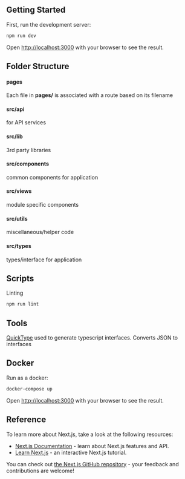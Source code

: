 ## Getting Started

First, run the development server:

```bash
npm run dev
```

Open [http://localhost:3000](http://localhost:3000) with your browser to see the result.

## Folder Structure

#### pages

Each file in **pages/** is associated with a route based on its filename

#### src/api

for API services

#### src/lib

3rd party libraries

#### src/components

common components for application

#### src/views

module specific components

#### src/utils

miscellaneous/helper code

#### src/types

types/interface for application

## Scripts

Linting

```bash
npm run lint
```

## Tools

[QuickType](https://app.quicktype.io/?l=ts) used to generate typescript interfaces. Converts JSON to interfaces

## Docker

Run as a docker:

```bash
docker-compose up
```

Open [http://localhost:3000](http://localhost:3000) with your browser to see the result.

## Reference

To learn more about Next.js, take a look at the following resources:

-   [Next.js Documentation](https://nextjs.org/docs) - learn about Next.js features and API.
-   [Learn Next.js](https://nextjs.org/learn) - an interactive Next.js tutorial.

You can check out [the Next.js GitHub repository](https://github.com/vercel/next.js/) - your feedback and contributions are welcome!
